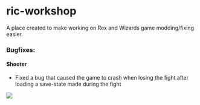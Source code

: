 # ric-workshop

A place created to make working on Rex and Wizards game modding/fixing easier.

### Bugfixes:

#### Shooter
* Fixed a bug that caused the game to crash when losing the fight after loading a save-state made during the fight

![](https://i.imgur.com/d2DkcNd.png)
